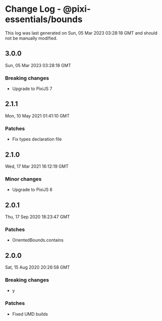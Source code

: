 # Change Log - @pixi-essentials/bounds

This log was last generated on Sun, 05 Mar 2023 03:28:18 GMT and should not be manually modified.

## 3.0.0
Sun, 05 Mar 2023 03:28:18 GMT

### Breaking changes

- Upgrade to PixiJS 7

## 2.1.1
Mon, 10 May 2021 01:41:10 GMT

### Patches

- Fix types declaration file

## 2.1.0
Wed, 17 Mar 2021 16:12:19 GMT

### Minor changes

- Upgrade to PixiJS 6

## 2.0.1
Thu, 17 Sep 2020 18:23:47 GMT

### Patches

- OrientedBounds.contains

## 2.0.0
Sat, 15 Aug 2020 20:26:58 GMT

### Breaking changes

- y

### Patches

- Fixed UMD builds

